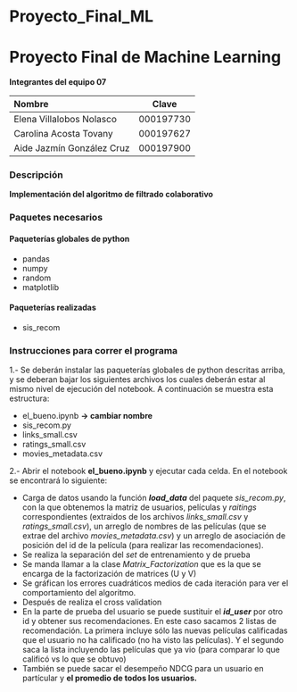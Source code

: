 # Proyecto_Final_ML
# Proyecto Final de Machine Learning

**Integrantes del equipo 07**

| Nombre | Clave |
| :------- | :------: |
|Elena Villalobos Nolasco|000197730|
|Carolina Acosta Tovany|000197627|
|Aide Jazmín González Cruz|000197900|

### Descripción

**Implementación del algoritmo de filtrado colaborativo**

### Paquetes necesarios

#### Paqueterías globales de python

- pandas
- numpy
- random
- matplotlib

#### Paqueterías realizadas

- sis_recom


### Instrucciones para correr el programa

1.- Se deberán instalar las paqueterías globales de python descritas arriba, y se deberan bajar los siguientes archivos los cuales deberán estar al mismo nivel de ejecución del notebook. A continuación se muestra esta estructura:

- el_bueno.ipynb **-> cambiar nombre**
- sis_recom.py
- links_small.csv
- ratings_small.csv
- movies_metadata.csv

2.- Abrir el notebook **el_bueno.ipynb** y ejecutar cada celda. En el notebook se encontrará lo siguiente:

- Carga de datos usando la función ***load_data*** del paquete *sis_recom.py*, con la que obtenemos la matriz de usuarios, películas y *raitings* correspondientes (extraidos de los archivos *links_small.csv* y *ratings_small.csv*), un arreglo de nombres de las películas (que se extrae del archivo *movies_metadata.csv*) y un arreglo de asociación de posición del id de la película (para realizar las recomendaciones).
- Se realiza la separación del *set* de entrenamiento y de prueba
- Se manda llamar a la clase *Matrix_Factorization* que es la que se encarga de la factorización de matrices (U y V)
- Se gráfican los errores cuadráticos medios de cada iteración para ver el comportamiento del algoritmo.
- Después de realiza el cross validation
- En la parte de prueba del usuario se puede sustituir el ***id_user*** por otro id y obtener sus recomendaciones. En este caso sacamos 2 listas de recomendación. La primera incluye sólo las nuevas películas calificadas que el usuario no ha calificado (no ha visto las películas). Y el segundo saca la lista incluyendo las películas que ya vio (para comparar lo que calificó vs lo que se obtuvo)
- También se puede sacar el desempeño NDCG para un usuario en partícular y **el promedio de todos los usuarios.**


